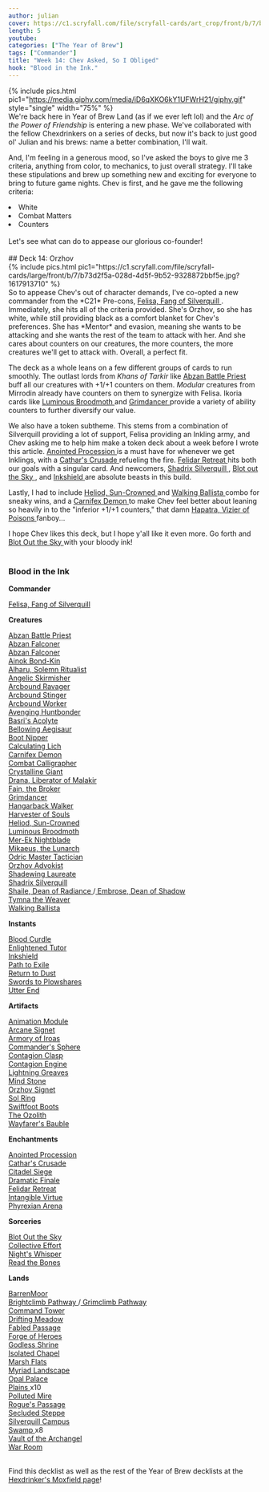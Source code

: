 ```yaml
---
author: julian
cover: https://c1.scryfall.com/file/scryfall-cards/art_crop/front/b/7/b73d2f5a-028d-4d5f-9b52-9328872bbf5e.jpg?1617913710
length: 5
youtube:
categories: ["The Year of Brew"]
tags: ["Commander"]
title: "Week 14: Chev Asked, So I Obliged"
hook: "Blood in the Ink."
---
```


{% include pics.html
pic1="https://media.giphy.com/media/iD6qXKO6kY1UFWrH21/giphy.gif"
style="single"
width="75%" %}
<br />
We're back here in Year of Brew Land (as if we ever left lol) and the _Arc of the Power of Friendship_ is entering a new phase. We've collaborated with the fellow Chexdrinkers on a series of decks, but now it's back to just good ol' Julian and his brews: name a better combination, I'll wait.

And, I'm feeling in a generous mood, so I've asked the boys to give me 3 criteria, anything from color, to mechanics, to just overall strategy. I'll take these stipulations and brew up something new and exciting for everyone to bring to future game nights. Chev is first, and he gave me the following criteria:
<br />

<li>White</li>
<li>Combat Matters</li>
<li>Counters</li> 
<br />
Let's see what can do to appease our glorious co-founder!
<br />
<br />
## Deck 14: Orzhov
<br />
{% include pics.html
pic1="https://c1.scryfall.com/file/scryfall-cards/large/front/b/7/b73d2f5a-028d-4d5f-9b52-9328872bbf5e.jpg?1617913710"
%}
<br />
So to appease Chev's out of character demands, I've co-opted a new commander from the *C21* Pre-cons, <a
	class="accented-link external-card-link"
	target="_blank"
	href="https://scryfall.com/card/c21/2/felisa-fang-of-silverquill?utm_source=api"
	data-toggle="popover"
	data-placement="top"
	data-content="<img src='https://c1.scryfall.com/file/scryfall-cards/normal/front/b/7/b73d2f5a-028d-4d5f-9b52-9328872bbf5e.jpg?1617913710' width=100% height=100%>">
	Felisa, Fang of Silverquill
</a>. Immediately, she hits all of the criteria provided. She's Orzhov, so she has white, while still providing black as a comfort blanket for Chev's preferences. She has *Mentor* and evasion, meaning she wants to be attacking and she wants the rest of the team to attack with her. And she cares about counters on our creatures, the more counters, the more creatures we'll get to attack with. Overall, a perfect fit.

The deck as a whole leans on a few different groups of cards to run smoothly. The outlast lords from _Khans of Tarkir_ like <a
	class="accented-link external-card-link"
	target="_blank"
	href="https://scryfall.com/card/ima/2/abzan-battle-priest?utm_source=api"
	data-toggle="popover"
	data-placement="top"
	data-content="<img src='https://c1.scryfall.com/file/scryfall-cards/normal/front/3/f/3f2877ac-195b-4397-89bd-0bee3220b2a4.jpg?1562847965' width=100% height=100%>">
Abzan Battle Priest
</a> buff all our creatures with +1/+1 counters on them. _Modular_ creatures from Mirrodin already have counters on them to synergize with Felisa. Ikoria cards like <a
	class="accented-link external-card-link"
	target="_blank"
	href="https://scryfall.com/card/iko/21/luminous-broodmoth?utm_source=api"
	data-toggle="popover"
	data-placement="top"
	data-content="<img src='https://c1.scryfall.com/file/scryfall-cards/normal/front/b/b/bb65df55-d6a6-4a57-a903-e5eb17637982.jpg?1591230310' width=100% height=100%>">
Luminous Broodmoth
</a> and <a
	class="accented-link external-card-link"
	target="_blank"
	href="https://scryfall.com/card/iko/90/grimdancer?utm_source=api"
	data-toggle="popover"
	data-placement="top"
	data-content="<img src='https://c1.scryfall.com/file/scryfall-cards/normal/front/8/1/819257c8-9806-48bd-ba49-e117ca31de54.jpg?1591226807' width=100% height=100%>">
Grimdancer
</a> provide a variety of ability counters to further diversify our value.

We also have a token subtheme. This stems from a combination of Silverquill providing a lot of support, Felisa providing an Inkling army, and Chev asking me to help him make a token deck about a week before I wrote this article. <a
	class="accented-link external-card-link"
	target="_blank"
	href="https://scryfall.com/card/akh/2/anointed-procession?utm_source=api"
	data-toggle="popover"
	data-placement="top"
	data-content="<img src='https://c1.scryfall.com/file/scryfall-cards/normal/front/9/a/9a52c265-6920-4929-ba0a-70da08df01f1.jpg?1543674565' width=100% height=100%>">
Anointed Procession
</a> is a must have for whenever we get Inklings, with a <a
	class="accented-link external-card-link"
	target="_blank"
	href="https://scryfall.com/card/jmp/95/cathars-crusade?utm_source=api"
	data-toggle="popover"
	data-placement="top"
	data-content="<img src='https://c1.scryfall.com/file/scryfall-cards/normal/front/f/b/fbb70e7b-2a68-436e-96a4-32a88fb87da0.jpg?1600715516' width=100% height=100%>">
Cathar's Crusade
</a> refueling the fire. <a
	class="accented-link external-card-link"
	target="_blank"
	href="https://scryfall.com/card/znr/16/felidar-retreat?utm_source=api"
	data-toggle="popover"
	data-placement="top"
	data-content="<img src='https://c1.scryfall.com/file/scryfall-cards/normal/front/4/5/45340647-4d3e-4be1-b0e6-e40cc56a438b.jpg?1604195832' width=100% height=100%>">
Felidar Retreat
</a> hits both our goals with a singular card. And newcomers, <a
	class="accented-link external-card-link"
	target="_blank"
	href="https://scryfall.com/card/stx/230/shadrix-silverquill?utm_source=api"
	data-toggle="popover"
	data-placement="top"
	data-content="<img src='https://c1.scryfall.com/file/scryfall-cards/normal/front/a/b/ab701909-83d6-4d39-9a84-e6a9b2cb38d6.jpg?1616704070' width=100% height=100%>">
Shadrix Silverquill
</a>, <a
	class="accented-link external-card-link"
	target="_blank"
	href="https://scryfall.com/card/stx/167/blot-out-the-sky?utm_source=api"
	data-toggle="popover"
	data-placement="top"
	data-content="<img src='https://c1.scryfall.com/file/scryfall-cards/normal/front/0/1/0141312f-4b68-4c56-b1dc-5b7e6afbb96c.jpg?1618273045' width=100% height=100%>">
Blot out the Sky
</a>, and <a
	class="accented-link external-card-link"
	target="_blank"
	href="https://scryfall.com/card/c21/71/inkshield?utm_source=api"
	data-toggle="popover"
	data-placement="top"
	data-content="<img src='https://c1.scryfall.com/file/scryfall-cards/normal/front/5/e/5e1c14a0-cd68-45fc-a127-422ca6113048.jpg?1617911828' width=100% height=100%>">
Inkshield
</a> are absolute beasts in this build.

Lastly, I had to include <a
	class="accented-link external-card-link"
	target="_blank"
	href="https://scryfall.com/card/thb/18/heliod-sun-crowned?utm_source=api"
	data-toggle="popover"
	data-placement="top"
	data-content="<img src='https://c1.scryfall.com/file/scryfall-cards/normal/front/0/1/01a8576e-cadc-4521-aadd-3a05f0bc4d20.jpg?1581479085' width=100% height=100%>">
Heliod, Sun-Crowned
</a> and <a
	class="accented-link external-card-link"
	target="_blank"
	href="https://scryfall.com/card/2xm/306/walking-ballista?utm_source=api"
	data-toggle="popover"
	data-placement="top"
	data-content="<img src='https://c1.scryfall.com/file/scryfall-cards/normal/front/5/2/5272436e-74f0-44c4-a291-ea8ebc3f1525.jpg?1599710252' width=100% height=100%>">
Walking Ballista
</a> combo for sneaky wins, and a <a
	class="accented-link external-card-link"
	target="_blank"
	href="https://scryfall.com/card/som/57/carnifex-demon?utm_source=api"
	data-toggle="popover"
	data-placement="top"
	data-content="<img src='https://c1.scryfall.com/file/scryfall-cards/normal/front/c/1/c191dba2-659d-40e7-a558-c99ece872197.jpg?1562822640' width=100% height=100%>">
Carnifex Demon
</a> to make Chev feel better about leaning so heavily in to the "inferior +1/+1 counters," that damn <a
	class="accented-link external-card-link"
	target="_blank"
	href="https://scryfall.com/card/akh/199/hapatra-vizier-of-poisons?utm_source=api"
	data-toggle="popover"
	data-placement="top"
	data-content="<img src='https://c1.scryfall.com/file/scryfall-cards/normal/front/5/6/56fbbcc9-db23-4902-b0f7-cea78a2a36af.jpg?1543676055' width=100% height=100%>">
Hapatra, Vizier of Poisons
</a> fanboy...

I hope Chev likes this deck, but I hope y'all like it even more. Go forth and <a
	class="accented-link external-card-link"
	target="_blank"
	href="https://scryfall.com/card/stx/167/blot-out-the-sky?utm_source=api"
	data-toggle="popover"
	data-placement="top"
	data-content="<img src='https://c1.scryfall.com/file/scryfall-cards/normal/front/0/1/0141312f-4b68-4c56-b1dc-5b7e6afbb96c.jpg?1618273045' width=100% height=100%>">
Blot Out the Sky
</a> with your bloody ink!
<br />
<br />

<div class="text-center">
<h3>Blood in the Ink</h3>
</div>
<div class="row">
    <div class="col-md-2"></div>
    <div class="col-md-8">
        <div class="row">
            <div class="col-6">
				<b>Commander</b>
				<p class="mb-0">
				<a
	class="accented-link external-card-link"
	target="_blank"
	href="https://scryfall.com/card/c21/2/felisa-fang-of-silverquill?utm_source=api"
	data-toggle="popover"
	data-placement="top"
	data-content="<img src='https://c1.scryfall.com/file/scryfall-cards/normal/front/b/7/b73d2f5a-028d-4d5f-9b52-9328872bbf5e.jpg?1617913710' width=100% height=100%>">
	Felisa, Fang of Silverquill
</a>					
				</p>
				<b>Creatures</b>
				<p class="mb-0">
				<a
	class="accented-link external-card-link"
	target="_blank"
	href="https://scryfall.com/card/ima/2/abzan-battle-priest?utm_source=api"
	data-toggle="popover"
	data-placement="top"
	data-content="<img src='https://c1.scryfall.com/file/scryfall-cards/normal/front/3/f/3f2877ac-195b-4397-89bd-0bee3220b2a4.jpg?1562847965' width=100% height=100%>">
	Abzan Battle Priest
</a>
				<br />
				<a
	class="accented-link external-card-link"
	target="_blank"
	href="https://scryfall.com/card/znc/9/abzan-falconer?utm_source=api"
	data-toggle="popover"
	data-placement="top"
	data-content="<img src='https://c1.scryfall.com/file/scryfall-cards/normal/front/4/2/42560ce5-c7ac-422f-8f22-e2fb043861b7.jpg?1604195477' width=100% height=100%>">
	Abzan Falconer
</a>
				<br />
				<a
	class="accented-link external-card-link"
	target="_blank"
	href="https://scryfall.com/card/znc/9/abzan-falconer?utm_source=api"
	data-toggle="popover"
	data-placement="top"
	data-content="<img src='https://c1.scryfall.com/file/scryfall-cards/normal/front/4/2/42560ce5-c7ac-422f-8f22-e2fb043861b7.jpg?1604195477' width=100% height=100%>">
	Abzan Falconer
</a>
				<br />
				<a
	class="accented-link external-card-link"
	target="_blank"
	href="https://scryfall.com/card/ima/4/ainok-bond-kin?utm_source=api"
	data-toggle="popover"
	data-placement="top"
	data-content="<img src='https://c1.scryfall.com/file/scryfall-cards/normal/front/0/f/0f32c514-36b9-4e1f-86e8-1d36e5282062.jpg?1562845827' width=100% height=100%>">
	Ainok Bond-Kin
</a>
				<br />
				<a
	class="accented-link external-card-link"
	target="_blank"
	href="https://scryfall.com/card/cmr/4/alharu-solemn-ritualist?utm_source=api"
	data-toggle="popover"
	data-placement="top"
	data-content="<img src='https://c1.scryfall.com/file/scryfall-cards/normal/front/2/0/2047bfa4-3f4d-47bd-9484-545686f15b75.jpg?1608908659' width=100% height=100%>">
	Alharu, Solemn Ritualist
</a>
				<br />
				<a
	class="accented-link external-card-link"
	target="_blank"
	href="https://scryfall.com/card/gtc/3/angelic-skirmisher?utm_source=api"
	data-toggle="popover"
	data-placement="top"
	data-content="<img src='https://c1.scryfall.com/file/scryfall-cards/normal/front/b/e/beb04702-5cb2-4590-b675-9409ba52a395.jpg?1561844079' width=100% height=100%>">
	Angelic Skirmisher
</a>
				<br />
				<a
	class="accented-link external-card-link"
	target="_blank"
	href="https://scryfall.com/card/mma/198/arcbound-ravager?utm_source=api"
	data-toggle="popover"
	data-placement="top"
	data-content="<img src='https://c1.scryfall.com/file/scryfall-cards/normal/front/c/0/c0c33a92-5621-40b4-a3a2-b67893edbc01.jpg?1561968545' width=100% height=100%>">
	Arcbound Ravager
</a>
				<br />
				<a
	class="accented-link external-card-link"
	target="_blank"
	href="https://scryfall.com/card/mma/199/arcbound-stinger?utm_source=api"
	data-toggle="popover"
	data-placement="top"
	data-content="<img src='https://c1.scryfall.com/file/scryfall-cards/normal/front/d/b/db438720-5bfb-4cd9-b565-434839045f60.jpg?1561969018' width=100% height=100%>">
	Arcbound Stinger
</a>
				<br />
				<a
	class="accented-link external-card-link"
	target="_blank"
	href="https://scryfall.com/card/mma/201/arcbound-worker?utm_source=api"
	data-toggle="popover"
	data-placement="top"
	data-content="<img src='https://c1.scryfall.com/file/scryfall-cards/normal/front/f/d/fdfc2453-5a2b-4104-bf82-84f935de7b99.jpg?1561969500' width=100% height=100%>">
	Arcbound Worker
</a>
				<br />
				<a
	class="accented-link external-card-link"
	target="_blank"
	href="https://scryfall.com/card/c20/22/avenging-huntbonder?utm_source=api"
	data-toggle="popover"
	data-placement="top"
	data-content="<img src='https://c1.scryfall.com/file/scryfall-cards/normal/front/2/4/24ad6b07-3487-4e19-b554-196697a413df.jpg?1591319314' width=100% height=100%>">
	Avenging Huntbonder
</a>
				<br />
				<a
	class="accented-link external-card-link"
	target="_blank"
	href="https://scryfall.com/card/m21/8/basris-acolyte?utm_source=api"
	data-toggle="popover"
	data-placement="top"
	data-content="<img src='https://c1.scryfall.com/file/scryfall-cards/normal/front/0/8/08d1dd97-2675-4953-ab95-d47d23abfe05.jpg?1594734783' width=100% height=100%>">
	Basri's Acolyte
</a>
				<br />
				<a
	class="accented-link external-card-link"
	target="_blank"
	href="https://scryfall.com/card/xln/4/bellowing-aegisaur?utm_source=api"
	data-toggle="popover"
	data-placement="top"
	data-content="<img src='https://c1.scryfall.com/file/scryfall-cards/normal/front/c/3/c3e3b6c5-fd30-4d45-a122-ce60d5707357.jpg?1562563552' width=100% height=100%>">
	Bellowing Aegisaur
</a>
				<br />
				<a
	class="accented-link external-card-link"
	target="_blank"
	href="https://scryfall.com/card/iko/76/boot-nipper?utm_source=api"
	data-toggle="popover"
	data-placement="top"
	data-content="<img src='https://c1.scryfall.com/file/scryfall-cards/normal/front/c/f/cff5a5b8-f823-4429-acd8-c4f34a676cb4.jpg?1591226621' width=100% height=100%>">
	Boot Nipper
</a>
				<br />
				<a
	class="accented-link external-card-link"
	target="_blank"
	href="https://scryfall.com/card/gn2/3/calculating-lich?utm_source=api"
	data-toggle="popover"
	data-placement="top"
	data-content="<img src='https://c1.scryfall.com/file/scryfall-cards/normal/front/1/7/17b2ed72-d0f0-4d8d-bb5e-dce08d157466.jpg?1576267142' width=100% height=100%>">
	Calculating Lich
</a>
				<br />
				<a
	class="accented-link external-card-link"
	target="_blank"
	href="https://scryfall.com/card/som/57/carnifex-demon?utm_source=api"
	data-toggle="popover"
	data-placement="top"
	data-content="<img src='https://c1.scryfall.com/file/scryfall-cards/normal/front/c/1/c191dba2-659d-40e7-a558-c99ece872197.jpg?1562822640' width=100% height=100%>">
	Carnifex Demon
</a>
				<br />
				<a
	class="accented-link external-card-link"
	target="_blank"
	href="https://scryfall.com/card/c21/14/combat-calligrapher?utm_source=api"
	data-toggle="popover"
	data-placement="top"
	data-content="<img src='https://c1.scryfall.com/file/scryfall-cards/normal/front/d/3/d3b9136e-7f71-40d5-bdfb-d710cd39912d.jpg?1618250976' width=100% height=100%>">
	Combat Calligrapher
</a>
				<br />
				<a
	class="accented-link external-card-link"
	target="_blank"
	href="https://scryfall.com/card/iko/234/crystalline-giant?utm_source=api"
	data-toggle="popover"
	data-placement="top"
	data-content="<img src='https://c1.scryfall.com/file/scryfall-cards/normal/front/1/1/1146c418-2176-466e-8a06-f2ef6bf2b1a9.jpg?1591228515' width=100% height=100%>">
	Crystalline Giant
</a>
				<br />
				<a
	class="accented-link external-card-link"
	target="_blank"
	href="https://scryfall.com/card/jmp/225/drana-liberator-of-malakir?utm_source=api"
	data-toggle="popover"
	data-placement="top"
	data-content="<img src='https://c1.scryfall.com/file/scryfall-cards/normal/front/3/1/31d0c37f-ebce-4362-9400-6b9a6e439247.jpg?1600714392' width=100% height=100%>">
	Drana, Liberator of Malakir
</a>
				<br />
				<a
	class="accented-link external-card-link"
	target="_blank"
	href="https://scryfall.com/card/c21/40/fain-the-broker?utm_source=api"
	data-toggle="popover"
	data-placement="top"
	data-content="<img src='https://c1.scryfall.com/file/scryfall-cards/normal/front/2/6/26acb9db-1a2f-4b08-b121-88f953e597e5.jpg?1617913090' width=100% height=100%>">
	Fain, the Broker
</a>
				<br />
				<a
	class="accented-link external-card-link"
	target="_blank"
	href="https://scryfall.com/card/iko/90/grimdancer?utm_source=api"
	data-toggle="popover"
	data-placement="top"
	data-content="<img src='https://c1.scryfall.com/file/scryfall-cards/normal/front/8/1/819257c8-9806-48bd-ba49-e117ca31de54.jpg?1591226807' width=100% height=100%>">
	Grimdancer
</a>
				<br />
				<a
	class="accented-link external-card-link"
	target="_blank"
	href="https://scryfall.com/card/ori/229/hangarback-walker?utm_source=api"
	data-toggle="popover"
	data-placement="top"
	data-content="<img src='https://c1.scryfall.com/file/scryfall-cards/normal/front/7/9/791c21fb-fc78-4106-9a42-abc73f41ab8b.jpg?1562026741' width=100% height=100%>">
	Hangarback Walker
</a>
				<br />
				<a
	class="accented-link external-card-link"
	target="_blank"
	href="https://scryfall.com/card/jmp/243/harvester-of-souls?utm_source=api"
	data-toggle="popover"
	data-placement="top"
	data-content="<img src='https://c1.scryfall.com/file/scryfall-cards/normal/front/8/7/870ebc0b-b748-4a21-b939-a48811451bba.jpg?1600700538' width=100% height=100%>">
	Harvester of Souls
</a>
				<br />
				<a
	class="accented-link external-card-link"
	target="_blank"
	href="https://scryfall.com/card/thb/18/heliod-sun-crowned?utm_source=api"
	data-toggle="popover"
	data-placement="top"
	data-content="<img src='https://c1.scryfall.com/file/scryfall-cards/normal/front/0/1/01a8576e-cadc-4521-aadd-3a05f0bc4d20.jpg?1581479085' width=100% height=100%>">
	Heliod, Sun-Crowned
</a>
				<br />
				<a
	class="accented-link external-card-link"
	target="_blank"
	href="https://scryfall.com/card/iko/21/luminous-broodmoth?utm_source=api"
	data-toggle="popover"
	data-placement="top"
	data-content="<img src='https://c1.scryfall.com/file/scryfall-cards/normal/front/b/b/bb65df55-d6a6-4a57-a903-e5eb17637982.jpg?1591230310' width=100% height=100%>">
	Luminous Broodmoth
</a>
				<br />
				<a
	class="accented-link external-card-link"
	target="_blank"
	href="https://scryfall.com/card/ima/97/mer-ek-nightblade?utm_source=api"
	data-toggle="popover"
	data-placement="top"
	data-content="<img src='https://c1.scryfall.com/file/scryfall-cards/normal/front/a/d/ade8f32c-d188-4a36-98a4-584b6ef95902.jpg?1562852963' width=100% height=100%>">
	Mer-Ek Nightblade
</a>
				<br />
				<a
	class="accented-link external-card-link"
	target="_blank"
	href="https://scryfall.com/card/jmp/123/mikaeus-the-lunarch?utm_source=api"
	data-toggle="popover"
	data-placement="top"
	data-content="<img src='https://c1.scryfall.com/file/scryfall-cards/normal/front/1/b/1b24d60d-bd80-4363-829c-a9d7f8c61fdf.jpg?1600717902' width=100% height=100%>">
	Mikaeus, the Lunarch
</a>
				<br />
				<a
	class="accented-link external-card-link"
	target="_blank"
	href="https://scryfall.com/card/c20/96/odric-master-tactician?utm_source=api"
	data-toggle="popover"
	data-placement="top"
	data-content="<img src='https://c1.scryfall.com/file/scryfall-cards/normal/front/0/0/00111afb-26fe-487b-8d12-087cd8a8fe86.jpg?1591320115' width=100% height=100%>">
	Odric Master Tactician
</a>
				<br />
				<a
	class="accented-link external-card-link"
	target="_blank"
	href="https://scryfall.com/card/c21/99/orzhov-advokist?utm_source=api"
	data-toggle="popover"
	data-placement="top"
	data-content="<img src='https://c1.scryfall.com/file/scryfall-cards/normal/front/7/f/7f0904e3-e477-4661-a4f3-76fe5b93ec53.jpg?1618015435' width=100% height=100%>">
	Orzhov Advokist
</a>
				<br />
				<a
	class="accented-link external-card-link"
	target="_blank"
	href="https://scryfall.com/card/stx/229/shadewing-laureate?utm_source=api"
	data-toggle="popover"
	data-placement="top"
	data-content="<img src='https://c1.scryfall.com/file/scryfall-cards/normal/front/6/4/64795a8b-8cf2-436e-8f95-9e8bb40c0d7d.jpg?1617452563' width=100% height=100%>">
	Shadewing Laureate
</a>
				<br />
				<a
	class="accented-link external-card-link"
	target="_blank"
	href="https://scryfall.com/card/stx/230/shadrix-silverquill?utm_source=api"
	data-toggle="popover"
	data-placement="top"
	data-content="<img src='https://c1.scryfall.com/file/scryfall-cards/normal/front/a/b/ab701909-83d6-4d39-9a84-e6a9b2cb38d6.jpg?1616704070' width=100% height=100%>">
	Shadrix Silverquill
</a>
				<br />
				<a
	class="accented-link external-card-link"
	target="_blank"
	href="https://scryfall.com/card/stx/158/shaile-dean-of-radiance-embrose-dean-of-shadow?utm_source=api"
	data-toggle="popover"
	data-placement="top"
	data-content="<img src='https://c1.scryfall.com/file/scryfall-cards/large/front/9/3/938cee8f-ac2c-49a5-9ff7-1367d0edfabe.jpg?1617453576' width=100% height=100%>">
	Shaile, Dean of Radiance
</a>/<a
	class="accented-link external-card-link"
	target="_blank"
	href="https://scryfall.com/card/stx/158/shaile-dean-of-radiance-embrose-dean-of-shadow?utm_source=api"
	data-toggle="popover"
	data-placement="top"
	data-content="<img src='https://c1.scryfall.com/file/scryfall-cards/large/back/9/3/938cee8f-ac2c-49a5-9ff7-1367d0edfabe.jpg?1617453576' width=100% height=100%>">
	Embrose, Dean of Shadow
</a>
				<br />
				<a
	class="accented-link external-card-link"
	target="_blank"
	href="https://scryfall.com/card/c16/48/tymna-the-weaver?utm_source=api"
	data-toggle="popover"
	data-placement="top"
	data-content="<img src='https://c1.scryfall.com/file/scryfall-cards/normal/front/b/c/bc7cbe9b-324e-42b8-94e2-36e91cb32163.jpg?1606762188' width=100% height=100%>">
	Tymna the Weaver
</a>
				<br />
				<a
	class="accented-link external-card-link"
	target="_blank"
	href="https://scryfall.com/card/2xm/306/walking-ballista?utm_source=api"
	data-toggle="popover"
	data-placement="top"
	data-content="<img src='https://c1.scryfall.com/file/scryfall-cards/normal/front/5/2/5272436e-74f0-44c4-a291-ea8ebc3f1525.jpg?1599710252' width=100% height=100%>">
	Walking Ballista
</a>
				</p>
				<b>Instants</b>
				<p class="mb-0">
				<a
	class="accented-link external-card-link"
	target="_blank"
	href="https://scryfall.com/card/iko/75/blood-curdle?utm_source=api"
	data-toggle="popover"
	data-placement="top"
	data-content="<img src='https://c1.scryfall.com/file/scryfall-cards/normal/front/4/1/4184c851-1419-476c-ba9c-9f0cb1137114.jpg?1591226609' width=100% height=100%>">
	Blood Curdle
</a>
				<br />
				<a
	class="accented-link external-card-link"
	target="_blank"
	href="https://scryfall.com/card/ema/9/enlightened-tutor?utm_source=api"
	data-toggle="popover"
	data-placement="top"
	data-content="<img src='https://c1.scryfall.com/file/scryfall-cards/normal/front/0/c/0c9ebec9-3474-4062-9607-2e2a72f78299.jpg?1580013657' width=100% height=100%>">
	Enlightened Tutor
</a>
				<br />
				<a
	class="accented-link external-card-link"
	target="_blank"
	href="https://scryfall.com/card/c21/71/inkshield?utm_source=api"
	data-toggle="popover"
	data-placement="top"
	data-content="<img src='https://c1.scryfall.com/file/scryfall-cards/normal/front/5/e/5e1c14a0-cd68-45fc-a127-422ca6113048.jpg?1617911828' width=100% height=100%>">
	Inkshield
</a>
				<br />
				<a
	class="accented-link external-card-link"
	target="_blank"
	href="https://scryfall.com/card/2xm/25/path-to-exile?utm_source=api"
	data-toggle="popover"
	data-placement="top"
	data-content="<img src='https://c1.scryfall.com/file/scryfall-cards/normal/front/e/9/e9d36855-c38a-4bba-a642-cff3f81e057e.jpg?1599709071' width=100% height=100%>">
	Path to Exile
</a>
				<br />
				<a
	class="accented-link external-card-link"
	target="_blank"
	href="https://scryfall.com/card/c21/100/return-to-dust?utm_source=api"
	data-toggle="popover"
	data-placement="top"
	data-content="<img src='https://c1.scryfall.com/file/scryfall-cards/normal/front/5/9/59713368-9626-4466-9be4-8ca08e03a888.jpg?1617735248' width=100% height=100%>">
	Return to Dust
</a>
				<br />
				<a
	class="accented-link external-card-link"
	target="_blank"
	href="https://scryfall.com/card/cmr/387/swords-to-plowshares?utm_source=api"
	data-toggle="popover"
	data-placement="top"
	data-content="<img src='https://c1.scryfall.com/file/scryfall-cards/normal/front/b/e/be2b4177-e47c-4dde-9ead-31b7602065ec.jpg?1608912010' width=100% height=100%>">
	Swords to Plowshares
</a>
				<br />
				<a
	class="accented-link external-card-link"
	target="_blank"
	href="https://scryfall.com/card/c21/232/utter-end?utm_source=api"
	data-toggle="popover"
	data-placement="top"
	data-content="<img src='https://c1.scryfall.com/file/scryfall-cards/normal/front/3/7/37e3bfc9-10ba-4ecc-9e0f-e711ccd95a0b.jpg?1618014649' width=100% height=100%>">
	Utter End
</a>
				</p>
			</div>
			<div class="col-6">
				<b>Artifacts</b>
				<p class="mb-0">
				<a
	class="accented-link external-card-link"
	target="_blank"
	href="https://scryfall.com/card/kld/194/animation-module?utm_source=api"
	data-toggle="popover"
	data-placement="top"
	data-content="<img src='https://c1.scryfall.com/file/scryfall-cards/normal/front/3/4/34bdc973-db45-46a6-ac48-ce88fb59920a.jpg?1576382961' width=100% height=100%>">
	Animation Module
</a>
				<br />
				<a
	class="accented-link external-card-link"
	target="_blank"
	href="https://scryfall.com/card/c21/234/arcane-signet?utm_source=api"
	data-toggle="popover"
	data-placement="top"
	data-content="<img src='https://c1.scryfall.com/file/scryfall-cards/normal/front/0/1/01b186af-8825-4257-80fd-9c1ecdb21414.jpg?1617647997' width=100% height=100%>">
	Arcane Signet
</a>
				<br />
				<a
	class="accented-link external-card-link"
	target="_blank"
	href="https://scryfall.com/card/cmr/299/armory-of-iroas?utm_source=api"
	data-toggle="popover"
	data-placement="top"
	data-content="<img src='https://c1.scryfall.com/file/scryfall-cards/normal/front/7/0/703a03ac-5bb5-4e36-ab9b-a5c007ffc03d.jpg?1608911321' width=100% height=100%>">
	Armory of Iroas
</a>
				<br />
				<a
	class="accented-link external-card-link"
	target="_blank"
	href="https://scryfall.com/card/c21/239/commanders-sphere?utm_source=api"
	data-toggle="popover"
	data-placement="top"
	data-content="<img src='https://c1.scryfall.com/file/scryfall-cards/normal/front/1/c/1c1fda5d-f519-4b27-9fc6-1a617d0fc79b.jpg?1617735624' width=100% height=100%>">
	Commander's Sphere
</a>
				<br />
				<a
	class="accented-link external-card-link"
	target="_blank"
	href="https://scryfall.com/card/td2/67/contagion-clasp?utm_source=api"
	data-toggle="popover"
	data-placement="top"
	data-content="<img src='https://c1.scryfall.com/file/scryfall-cards/normal/front/4/8/4882ba90-2662-4bca-96c0-17bdfb484ae1.jpg?1562909792' width=100% height=100%>">
	Contagion Clasp
</a>
				<br />
				<a
	class="accented-link external-card-link"
	target="_blank"
	href="https://scryfall.com/card/som/145/contagion-engine?utm_source=api"
	data-toggle="popover"
	data-placement="top"
	data-content="<img src='https://c1.scryfall.com/file/scryfall-cards/normal/front/d/c/dce72636-08e4-484e-ad81-4d1597a31ffb.jpg?1576030799' width=100% height=100%>">
	Contagion Engine
</a>
				<br />
				<a
	class="accented-link external-card-link"
	target="_blank"
	href="https://scryfall.com/card/2xm/267/lightning-greaves?utm_source=api"
	data-toggle="popover"
	data-placement="top"
	data-content="<img src='https://c1.scryfall.com/file/scryfall-cards/normal/front/e/6/e6cec97f-0a2b-4543-a02e-d5e42d337790.jpg?1599709454' width=100% height=100%>">
	Lightning Greaves
</a>
				<br />
				<a
	class="accented-link external-card-link"
	target="_blank"
	href="https://scryfall.com/card/c21/251/mind-stone?utm_source=api"
	data-toggle="popover"
	data-placement="top"
	data-content="<img src='https://c1.scryfall.com/file/scryfall-cards/normal/front/8/c/8c899cbd-cddd-43f9-a95d-a6e5af990362.jpg?1617986435' width=100% height=100%>">
	Mind Stone
</a>
				<br />
				<a
	class="accented-link external-card-link"
	target="_blank"
	href="https://scryfall.com/card/c21/254/orzhov-signet?utm_source=api"
	data-toggle="popover"
	data-placement="top"
	data-content="<img src='https://c1.scryfall.com/file/scryfall-cards/normal/front/8/b/8bb7d748-c95f-4028-a86e-cf42494be362.jpg?1618014339' width=100% height=100%>">
	Orzhov Signet
</a>
				<br />
				<a
	class="accented-link external-card-link"
	target="_blank"
	href="https://scryfall.com/card/c21/263/sol-ring?utm_source=api"
	data-toggle="popover"
	data-placement="top"
	data-content="<img src='https://c1.scryfall.com/file/scryfall-cards/normal/front/4/c/4cbc6901-6a4a-4d0a-83ea-7eefa3b35021.jpg?1618264523' width=100% height=100%>">
	Sol Ring
</a>
				<br />
				<a
	class="accented-link external-card-link"
	target="_blank"
	href="https://scryfall.com/card/khc/105/swiftfoot-boots?utm_source=api"
	data-toggle="popover"
	data-placement="top"
	data-content="<img src='https://c1.scryfall.com/file/scryfall-cards/normal/front/b/f/bf700ec0-1fd3-4971-ab03-51365dc8f4f4.jpg?1611967346' width=100% height=100%>">
	Swiftfoot Boots
</a>
				<br />
				<a
	class="accented-link external-card-link"
	target="_blank"
	href="https://scryfall.com/card/iko/237/the-ozolith?utm_source=api"
	data-toggle="popover"
	data-placement="top"
	data-content="<img src='https://c1.scryfall.com/file/scryfall-cards/normal/front/9/3/9341ed06-53db-4604-b60a-3ea9129afbc2.jpg?1591228544' width=100% height=100%>">
	The Ozolith
</a>
				<br />
				<a
	class="accented-link external-card-link"
	target="_blank"
	href="https://scryfall.com/card/cm2/229/wayfarers-bauble?utm_source=api"
	data-toggle="popover"
	data-placement="top"
	data-content="<img src='https://c1.scryfall.com/file/scryfall-cards/normal/front/9/b/9b0e3f48-0997-4313-93c9-86cbfc25cd63.jpg?1562275066' width=100% height=100%>">
	Wayfarer's Bauble
</a>
				</p>
				<b>Enchantments</b>
				<p class="mb-0">
				<a
	class="accented-link external-card-link"
	target="_blank"
	href="https://scryfall.com/card/akh/2/anointed-procession?utm_source=api"
	data-toggle="popover"
	data-placement="top"
	data-content="<img src='https://c1.scryfall.com/file/scryfall-cards/normal/front/9/a/9a52c265-6920-4929-ba0a-70da08df01f1.jpg?1543674565' width=100% height=100%>">
	Anointed Procession
</a>
				<br />
				<a
	class="accented-link external-card-link"
	target="_blank"
	href="https://scryfall.com/card/jmp/95/cathars-crusade?utm_source=api"
	data-toggle="popover"
	data-placement="top"
	data-content="<img src='https://c1.scryfall.com/file/scryfall-cards/normal/front/f/b/fbb70e7b-2a68-436e-96a4-32a88fb87da0.jpg?1600715516' width=100% height=100%>">
	Cathar's Crusade
</a>
				<br />
				<a
	class="accented-link external-card-link"
	target="_blank"
	href="https://scryfall.com/card/c21/85/citadel-siege?utm_source=api"
	data-toggle="popover"
	data-placement="top"
	data-content="<img src='https://c1.scryfall.com/file/scryfall-cards/normal/front/c/6/c6e693ad-3e49-4692-a35a-06e9e4e8027e.jpg?1618015163' width=100% height=100%>">
	Citadel Siege
</a>
				<br />
				<a
	class="accented-link external-card-link"
	target="_blank"
	href="https://scryfall.com/card/stx/180/dramatic-finale?utm_source=api"
	data-toggle="popover"
	data-placement="top"
	data-content="<img src='https://c1.scryfall.com/file/scryfall-cards/normal/front/a/8/a8ec9be6-c8ad-4a82-8253-c49cdb9443ba.jpg?1617466096' width=100% height=100%>">
	Dramatic Finale
</a>
				<br />
				<a
	class="accented-link external-card-link"
	target="_blank"
	href="https://scryfall.com/card/znr/16/felidar-retreat?utm_source=api"
	data-toggle="popover"
	data-placement="top"
	data-content="<img src='https://c1.scryfall.com/file/scryfall-cards/normal/front/4/5/45340647-4d3e-4be1-b0e6-e40cc56a438b.jpg?1604195832' width=100% height=100%>">
	Felidar Retreat
</a>
				<br />
				<a
	class="accented-link external-card-link"
	target="_blank"
	href="https://scryfall.com/card/cmr/24/intangible-virtue?utm_source=api"
	data-toggle="popover"
	data-placement="top"
	data-content="<img src='https://c1.scryfall.com/file/scryfall-cards/normal/front/5/3/535764b9-67b2-4123-a4be-2aa72fcd8a33.jpg?1608908801' width=100% height=100%>">
	Intangible Virtue
</a>
				<br />
				<a
	class="accented-link external-card-link"
	target="_blank"
	href="https://scryfall.com/card/cn2/144/phyrexian-arena?utm_source=api"
	data-toggle="popover"
	data-placement="top"
	data-content="<img src='https://c1.scryfall.com/file/scryfall-cards/normal/front/c/8/c87d2e75-aa91-4657-b8c0-c399ff9331e0.jpg?1576382721' width=100% height=100%>">
	Phyrexian Arena
</a>
				</p>
				<b>Sorceries</b>
				<p class="mb-0">
				<a
	class="accented-link external-card-link"
	target="_blank"
	href="https://scryfall.com/card/stx/167/blot-out-the-sky?utm_source=api"
	data-toggle="popover"
	data-placement="top"
	data-content="<img src='https://c1.scryfall.com/file/scryfall-cards/normal/front/0/1/0141312f-4b68-4c56-b1dc-5b7e6afbb96c.jpg?1618273045' width=100% height=100%>">
	Blot Out the Sky
</a>
				<br />
				<a
	class="accented-link external-card-link"
	target="_blank"
	href="https://scryfall.com/card/emn/17/collective-effort?utm_source=api"
	data-toggle="popover"
	data-placement="top"
	data-content="<img src='https://c1.scryfall.com/file/scryfall-cards/normal/front/d/8/d85a6369-c07f-47d5-8448-72d8ec7e7898.jpg?1576383801' width=100% height=100%>">
	Collective Effort
</a>
				<br />
				<a
	class="accented-link external-card-link"
	target="_blank"
	href="https://scryfall.com/card/ema/100/nights-whisper?utm_source=api"
	data-toggle="popover"
	data-placement="top"
	data-content="<img src='https://c1.scryfall.com/file/scryfall-cards/normal/front/e/4/e4638720-a55d-4c3b-b57d-2d028db5894d.jpg?1580014319' width=100% height=100%>">
	Night's Whisper
</a>
				<br />
				<a
	class="accented-link external-card-link"
	target="_blank"
	href="https://scryfall.com/card/c17/122/read-the-bones?utm_source=api"
	data-toggle="popover"
	data-placement="top"
	data-content="<img src='https://c1.scryfall.com/file/scryfall-cards/normal/front/e/c/ece1852d-8b7f-4fe6-b9fe-0584a94087ab.jpg?1562627961' width=100% height=100%>">
	Read the Bones
</a>
				</p>
				<b>Lands</b>
				<p class="mb-0">
				<a
	class="accented-link external-card-link"
	target="_blank"
	href="https://scryfall.com/card/c21/277/barren-moor?utm_source=api"
	data-toggle="popover"
	data-placement="top"
	data-content="<img src='https://c1.scryfall.com/file/scryfall-cards/normal/front/b/3/b38d7666-0791-44b4-877e-8fd33ce008aa.jpg?1618013958' width=100% height=100%>">
	BarrenMoor
</a>
				<br />
				<a
	class="accented-link external-card-link"
	target="_blank"
	href="https://scryfall.com/card/znr/259/brightclimb-pathway-grimclimb-pathway?utm_source=api"
	data-toggle="popover"
	data-placement="top"
	data-content="<img src='https://c1.scryfall.com/file/scryfall-cards/large/front/d/2/d24c3d51-795d-4c01-a34a-3280fccd2d78.jpg?1604264326' width=100% height=100%>">
	Brightclimb Pathway
</a>/<a
	class="accented-link external-card-link"
	target="_blank"
	href="https://scryfall.com/card/znr/259/brightclimb-pathway-grimclimb-pathway?utm_source=api"
	data-toggle="popover"
	data-placement="top"
	data-content="<img src='https://c1.scryfall.com/file/scryfall-cards/large/back/d/2/d24c3d51-795d-4c01-a34a-3280fccd2d78.jpg?1604264326' width=100% height=100%>">
	Grimclimb Pathway
</a>
				<br />
				<a
	class="accented-link external-card-link"
	target="_blank"
	href="https://scryfall.com/card/c21/284/command-tower?utm_source=api"
	data-toggle="popover"
	data-placement="top"
	data-content="<img src='https://c1.scryfall.com/file/scryfall-cards/normal/front/b/5/b53a112c-671c-4312-af56-53fdb735829b.jpg?1618252552' width=100% height=100%>">
	Command Tower
</a>
				<br />
				<a
	class="accented-link external-card-link"
	target="_blank"
	href="https://scryfall.com/card/c20/271/drifting-meadow?utm_source=api"
	data-toggle="popover"
	data-placement="top"
	data-content="<img src='https://c1.scryfall.com/file/scryfall-cards/normal/front/6/4/64dde056-f16f-495b-bba6-2e6edc8cb63a.jpg?1591321972' width=100% height=100%>">
	Drifting Meadow
</a>
				<br />
				<a
	class="accented-link external-card-link"
	target="_blank"
	href="https://scryfall.com/card/m21/246/fabled-passage?utm_source=api"
	data-toggle="popover"
	data-placement="top"
	data-content="<img src='https://c1.scryfall.com/file/scryfall-cards/normal/front/d/3/d313d051-7295-4884-8cbf-f2f835fd45f4.jpg?1594737636' width=100% height=100%>">
	Fabled Passage
</a>
				<br />
				<a
	class="accented-link external-card-link"
	target="_blank"
	href="https://scryfall.com/card/c18/58/forge-of-heroes?utm_source=api"
	data-toggle="popover"
	data-placement="top"
	data-content="<img src='https://c1.scryfall.com/file/scryfall-cards/normal/front/8/2/826ff8c2-8a1d-45f5-a7e2-d8bf826fcadc.jpg?1592710371' width=100% height=100%>">
	Forge of Heroes
</a>
				<br />
				<a
	class="accented-link external-card-link"
	target="_blank"
	href="https://scryfall.com/card/rna/248/godless-shrine?utm_source=api"
	data-toggle="popover"
	data-placement="top"
	data-content="<img src='https://c1.scryfall.com/file/scryfall-cards/normal/front/c/e/ced4c824-2dfc-42ae-84e6-09f8e3f51b5b.jpg?1584832255' width=100% height=100%>">
	Godless Shrine
</a>
				<br />
				<a
	class="accented-link external-card-link"
	target="_blank"
	href="https://scryfall.com/card/dom/241/isolated-chapel?utm_source=api"
	data-toggle="popover"
	data-placement="top"
	data-content="<img src='https://c1.scryfall.com/file/scryfall-cards/normal/front/a/1/a1d95d37-5dbe-4a25-bc80-a4db08f3c63a.jpg?1562740520' width=100% height=100%>">
	Isolated Chapel
</a>
				<br />
				<a
	class="accented-link external-card-link"
	target="_blank"
	href="https://scryfall.com/card/mm3/239/marsh-flats?utm_source=api"
	data-toggle="popover"
	data-placement="top"
	data-content="<img src='https://c1.scryfall.com/file/scryfall-cards/normal/front/6/5/659039ed-c269-4c2d-bce6-91d143f0618e.jpg?1593815053' width=100% height=100%>">
	Marsh Flats
</a>
				<br />
				<a
	class="accented-link external-card-link"
	target="_blank"
	href="https://scryfall.com/card/c21/304/myriad-landscape?utm_source=api"
	data-toggle="popover"
	data-placement="top"
	data-content="<img src='https://c1.scryfall.com/file/scryfall-cards/normal/front/7/e/7eadf4ea-1fd8-4f35-baf6-c9e7ce706795.jpg?1618252827' width=100% height=100%>">
	Myriad Landscape
</a>
				<br />
				<a
	class="accented-link external-card-link"
	target="_blank"
	href="https://scryfall.com/card/c21/306/opal-palace?utm_source=api"
	data-toggle="popover"
	data-placement="top"
	data-content="<img src='https://c1.scryfall.com/file/scryfall-cards/normal/front/c/8/c803776b-91d2-412c-8e1f-e10fb86665c6.jpg?1618252857' width=100% height=100%>">
	Opal Palace
</a>
				<br />
				<a
	class="accented-link external-card-link"
	target="_blank"
	href="https://scryfall.com/card/stx/366/plains?utm_source=api"
	data-toggle="popover"
	data-placement="top"
	data-content="<img src='https://c1.scryfall.com/file/scryfall-cards/normal/front/a/b/abadcf9e-46ed-4a8b-888c-0cd3756bc8ab.jpg?1616785691' width=100% height=100%>">
	Plains
</a> x10
				<br />
				<a
	class="accented-link external-card-link"
	target="_blank"
	href="https://scryfall.com/card/cma/265/polluted-mire?utm_source=api"
	data-toggle="popover"
	data-placement="top"
	data-content="<img src='https://c1.scryfall.com/file/scryfall-cards/normal/front/f/2/f204cbfb-c84e-4d2b-9ef3-518f3237e718.jpg?1592673891' width=100% height=100%>">
	Polluted Mire
</a>
				<br />
				<a
	class="accented-link external-card-link"
	target="_blank"
	href="https://scryfall.com/card/c21/312/rogues-passage?utm_source=api"
	data-toggle="popover"
	data-placement="top"
	data-content="<img src='https://c1.scryfall.com/file/scryfall-cards/normal/front/b/a/ba61e204-825b-49e6-b713-c44f714b7539.jpg?1618252922' width=100% height=100%>">
	Rogue's Passage
</a>
				<br />
				<a
	class="accented-link external-card-link"
	target="_blank"
	href="https://scryfall.com/card/c21/315/secluded-steppe?utm_source=api"
	data-toggle="popover"
	data-placement="top"
	data-content="<img src='https://c1.scryfall.com/file/scryfall-cards/normal/front/6/9/69b876f8-4f4e-4eaa-904c-fa99f543e319.jpg?1618252991' width=100% height=100%>">
	Secluded Steppe
</a>
				<br />
				<a
	class="accented-link external-card-link"
	target="_blank"
	href="https://scryfall.com/card/stx/273/silverquill-campus?utm_source=api"
	data-toggle="popover"
	data-placement="top"
	data-content="<img src='https://c1.scryfall.com/file/scryfall-cards/normal/front/4/2/42583850-ba5c-4a71-8717-406b5c6d048f.jpg?1617453894' width=100% height=100%>">
	Silverquill Campus
</a>
				<br />
				<a
	class="accented-link external-card-link"
	target="_blank"
	href="https://scryfall.com/card/stx/370/swamp?utm_source=api"
	data-toggle="popover"
	data-placement="top"
	data-content="<img src='https://c1.scryfall.com/file/scryfall-cards/normal/front/1/3/13bd1c69-2561-4ff1-af00-bb519b3897c2.jpg?1616785736' width=100% height=100%>">
	Swamp
</a> x8
				<br />
				<a
	class="accented-link external-card-link"
	target="_blank"
	href="https://scryfall.com/card/dka/158/vault-of-the-archangel?utm_source=api"
	data-toggle="popover"
	data-placement="top"
	data-content="<img src='https://c1.scryfall.com/file/scryfall-cards/normal/front/3/5/35a65437-430a-42ef-854f-6e66f8e1a04a.jpg?1562907598' width=100% height=100%>">
	Vault of the Archangel
</a>
				<br />
				<a
	class="accented-link external-card-link"
	target="_blank"
	href="https://scryfall.com/card/cmr/361/war-room?utm_source=api"
	data-toggle="popover"
	data-placement="top"
	data-content="<img src='https://c1.scryfall.com/file/scryfall-cards/normal/front/4/8/48d6ce7c-5dc8-449b-acbd-db259ae687ed.jpg?1610072943' width=100% height=100%>">
	War Room
</a>
				</p>
			</div>
		</div>
	</div>
</div>
<br />
Find this decklist as well as the rest of the Year of Brew decklists at the <a href="https://www.moxfield.com/users/The_Hexdrinkers" target="_blank">Hexdrinker's Moxfield page</a>!
<br />
<br />
